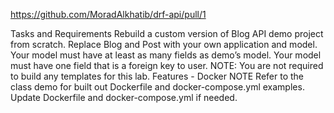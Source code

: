 https://github.com/MoradAlkhatib/drf-api/pull/1


Tasks and Requirements
Rebuild a custom version of Blog API demo project from scratch.
Replace Blog and Post with your own application and model.
Your model must have at least as many fields as demo’s model.
Your model must have one field that is a foreign key to user.
NOTE: You are not required to build any templates for this lab.
Features - Docker
NOTE Refer to the class demo for built out Dockerfile and docker-compose.yml examples.
Update Dockerfile and docker-compose.yml if needed.
